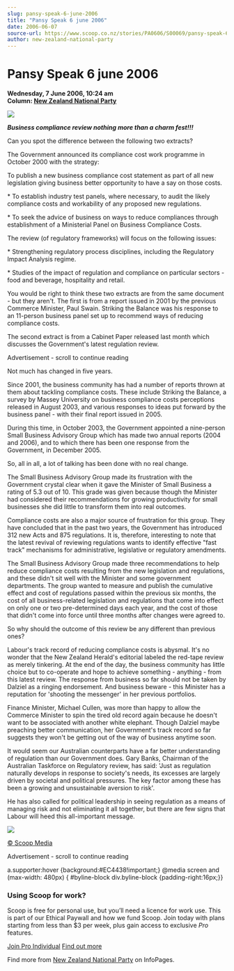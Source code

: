 ```yaml
---
slug: pansy-speak-6-june-2006
title: "Pansy Speak 6 june 2006"
date: 2006-06-07
source-url: https://www.scoop.co.nz/stories/PA0606/S00069/pansy-speak-6-june-2006.htm
author: new-zealand-national-party
---
```

Pansy Speak 6 june 2006
=======================

**Wednesday, 7 June 2006, 10:24 am**  
**Column: [New Zealand National Party](https://info.scoop.co.nz/New_Zealand_National_Party)**

![](http://img.scoop.co.nz/stories/images/0606/4f283d00910cdef798f2.jpeg)

_**Business compliance review nothing more than a charm fest!!!**_

Can you spot the difference between the following two extracts?

The Government announced its compliance cost work programme in October 2000 with the strategy:

To publish a new business compliance cost statement as part of all new legislation giving business better opportunity to have a say on those costs.

\* To establish industry test panels, where necessary, to audit the likely compliance costs and workability of any proposed new regulations.

\* To seek the advice of business on ways to reduce compliances through establishment of a Ministerial Panel on Business Compliance Costs.

The review (of regulatory frameworks) will focus on the following issues:

\* Strengthening regulatory process disciplines, including the Regulatory Impact Analysis regime.

\* Studies of the impact of regulation and compliance on particular sectors - food and beverage, hospitality and retail.

You would be right to think these two extracts are from the same document - but they aren't. The first is from a report issued in 2001 by the previous Commerce Minister, Paul Swain. Striking the Balance was his response to an 11-person business panel set up to recommend ways of reducing compliance costs.

The second extract is from a Cabinet Paper released last month which discusses the Government's latest regulation review.

Advertisement - scroll to continue reading





Not much has changed in five years.

Since 2001, the business community has had a number of reports thrown at them about tackling compliance costs. These include Striking the Balance, a survey by Massey University on business compliance costs perceptions released in August 2003, and various responses to ideas put forward by the business panel - with their final report issued in 2005.

During this time, in October 2003, the Government appointed a nine-person Small Business Advisory Group which has made two annual reports (2004 and 2006), and to which there has been one response from the Government, in December 2005.

So, all in all, a lot of talking has been done with no real change.

The Small Business Advisory Group made its frustration with the Government crystal clear when it gave the Minister of Small Business a rating of 5.3 out of 10. This grade was given because though the Minister had considered their recommendations for growing productivity for small businesses she did little to transform them into real outcomes.

Compliance costs are also a major source of frustration for this group. They have concluded that in the past two years, the Government has introduced 312 new Acts and 875 regulations. It is, therefore, interesting to note that the latest revival of reviewing regulations wants to identify effective "fast track" mechanisms for administrative, legislative or regulatory amendments.

The Small Business Advisory Group made three recommendations to help reduce compliance costs resulting from the new legislation and regulations, and these didn't sit well with the Minister and some government departments. The group wanted to measure and publish the cumulative effect and cost of regulations passed within the previous six months, the cost of all business-related legislation and regulations that come into effect on only one or two pre-determined days each year, and the cost of those that didn't come into force until three months after changes were agreed to.

So why should the outcome of this review be any different than previous ones?

Labour's track record of reducing compliance costs is abysmal. It's no wonder that the New Zealand Herald's editorial labeled the red-tape review as merely tinkering. At the end of the day, the business community has little choice but to co-operate and hope to achieve something - anything - from this latest review. The response from business so far should not be taken by Dalziel as a ringing endorsement. And business beware - this Minister has a reputation for 'shooting the messenger' in her previous portfolios.

Finance Minister, Michael Cullen, was more than happy to allow the Commerce Minister to spin the tired old record again because he doesn't want to be associated with another white elephant. Though Dalziel maybe preaching better communication, her Government's track record so far suggests they won't be getting out of the way of business anytime soon.

It would seem our Australian counterparts have a far better understanding of regulation than our Government does. Gary Banks, Chairman of the Australian Taskforce on Regulatory review, has said: 'Just as regulation naturally develops in response to society's needs, its excesses are largely driven by societal and political pressures. The key factor among these has been a growing and unsustainable aversion to risk'.

He has also called for political leadership in seeing regulation as a means of managing risk and not eliminating it all together, but there are few signs that Labour will heed this all-important message.

![](http://img.scoop.co.nz/stories/images/0606/188a39386c9f8fbcfc20.jpeg)

  

[© Scoop Media](http://www.scoop.co.nz/about/terms.html)  

Advertisement - scroll to continue reading



a.supporter:hover {background:#EC4438!important;} @media screen and (max-width: 480px) { #byline-block div.byline-block {padding-right:16px;}}

### Using Scoop for work?

Scoop is free for personal use, but you’ll need a licence for work use. This is part of our Ethical Paywall and how we fund Scoop. Join today with plans starting from less than $3 per week, plus gain access to exclusive _Pro_ features.  
  
[Join Pro Individual](https://pro.scoop.co.nz/Individual/?from=ProIn24) [Find out more](https://pro.scoop.co.nz/using-scoop-for-work/?from=ProIn24)

Find more from [New Zealand National Party](https://info.scoop.co.nz/New_Zealand_National_Party) on InfoPages.